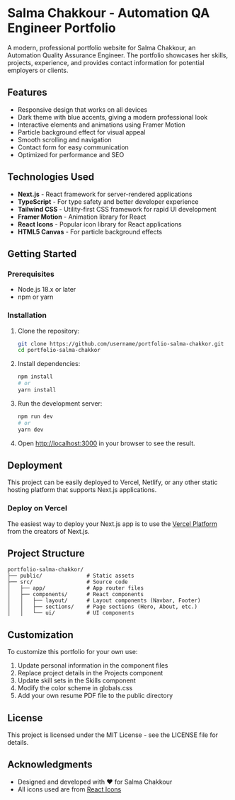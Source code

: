 # Salma Chakkour - Automation QA Engineer Portfolio

A modern, professional portfolio website for Salma Chakkour, an Automation Quality Assurance Engineer. The portfolio showcases her skills, projects, experience, and provides contact information for potential employers or clients.

## Features

- Responsive design that works on all devices
- Dark theme with blue accents, giving a modern professional look
- Interactive elements and animations using Framer Motion
- Particle background effect for visual appeal
- Smooth scrolling and navigation
- Contact form for easy communication
- Optimized for performance and SEO

## Technologies Used

- **Next.js** - React framework for server-rendered applications
- **TypeScript** - For type safety and better developer experience
- **Tailwind CSS** - Utility-first CSS framework for rapid UI development
- **Framer Motion** - Animation library for React
- **React Icons** - Popular icon library for React applications
- **HTML5 Canvas** - For particle background effects

## Getting Started

### Prerequisites

- Node.js 18.x or later
- npm or yarn

### Installation

1. Clone the repository:
   ```bash
   git clone https://github.com/username/portfolio-salma-chakkor.git
   cd portfolio-salma-chakkor
   ```

2. Install dependencies:
   ```bash
   npm install
   # or
   yarn install
   ```

3. Run the development server:
   ```bash
   npm run dev
   # or
   yarn dev
   ```

4. Open [http://localhost:3000](http://localhost:3000) in your browser to see the result.

## Deployment

This project can be easily deployed to Vercel, Netlify, or any other static hosting platform that supports Next.js applications.

### Deploy on Vercel

The easiest way to deploy your Next.js app is to use the [Vercel Platform](https://vercel.com/new?utm_medium=default-template&filter=next.js&utm_source=create-next-app&utm_campaign=create-next-app-readme) from the creators of Next.js.

## Project Structure

```
portfolio-salma-chakkor/
├── public/              # Static assets
├── src/                 # Source code
│   ├── app/             # App router files
│   ├── components/      # React components
│   │   ├── layout/      # Layout components (Navbar, Footer)
│   │   ├── sections/    # Page sections (Hero, About, etc.)
│   │   └── ui/          # UI components
```

## Customization

To customize this portfolio for your own use:

1. Update personal information in the component files
2. Replace project details in the Projects component
3. Update skill sets in the Skills component
4. Modify the color scheme in globals.css
5. Add your own resume PDF file to the public directory

## License

This project is licensed under the MIT License - see the LICENSE file for details.

## Acknowledgments

- Designed and developed with ❤️ for Salma Chakkour
- All icons used are from [React Icons](https://react-icons.github.io/react-icons/)

